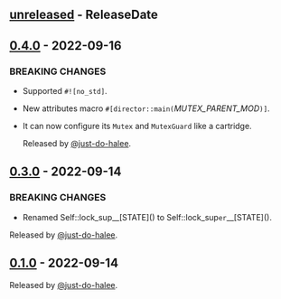 <!-- next-header -->

## [unreleased] - ReleaseDate


## [0.4.0] - 2022-09-16

### BREAKING CHANGES

- Supported `#![no_std]`.
- New attributes macro `#[director::main(`_MUTEX_PARENT_MOD_`)]`.
- It can now configure its `Mutex` and `MutexGuard` like a cartridge.

  Released by [@just-do-halee](https://github.com/just-do-halee).

## [0.3.0] - 2022-09-14

### BREAKING CHANGES

- Renamed Self::lock_sup\_\_\[STATE]() to Self::lock_sup`er`\_\_\[STATE]().

Released by [@just-do-halee](https://github.com/just-do-halee).

## [0.1.0] - 2022-09-14

Released by [@just-do-halee](https://github.com/just-do-halee).

<!-- next-url -->

[unreleased]: https://github.com/just-do-halee/director/compare/v0.4.0...HEAD

[0.4.0]: https://github.com/just-do-halee/director/compare/v0.3.0...v0.4.0
[0.3.0]: https://github.com/just-do-halee/director/compare/v0.1.0...v0.3.0
[0.1.0]: https://github.com/just-do-halee/director/compare/v0.1.0...v0.1.0

